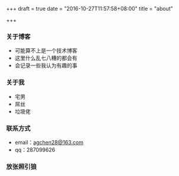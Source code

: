 +++
draft = true
date = "2016-10-27T11:57:58+08:00"
title = "about"

+++

### 关于博客

* 可能算不上是一个技术博客
* 这里什么乱七八糟的都会有
* 会记录一些我认为有趣的事

### 关于我

* 宅男
* 屌丝
* 垃圾佬

### 联系方式

* email：agchen28@163.com
* qq：287099626 

### 放张照引狼
